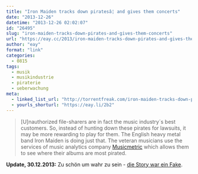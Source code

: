 ```yaml
---
title: "Iron Maiden tracks down piratesâ¦ and gives them concerts"
date: "2013-12-26"
datetime: "2013-12-26 02:02:07"
id: "26495"
slug: "iron-maiden-tracks-down-pirates-and-gives-them-concerts"
url: "https://eay.cc/2013/iron-maiden-tracks-down-pirates-and-gives-them-concerts/"
author: "eay"
format: "link"
categories:
  - 0815
tags:
  - musik
  - musikindustrie
  - piraterie
  - ueberwachung
meta:
  - linked_list_url: "http://torrentfreak.com/iron-maiden-tracks-down-pirates-and-gives-them-concerts-131224/"
  - yourls_shorturl: "https://eay.li/2b2"
---
```


> \[U\]nauthorized file-sharers are in fact the music industry´s best customers. So, instead of hunting down these pirates for lawsuits, it may be more rewarding to play for them. The English heavy metal band Iron Maiden is doing just that. The veteran musicians use the services of music analytics company [Musicmetric](http://musicmetric.com/) which allows them to see where their albums are most pirated.

**Update, 30.12.2013:** Zu schön um wahr zu sein - [die Story war ein Fake](http://techcrunch.com/2013/12/27/how-a-fabricated-story-about-iron-maidens-love-of-music-pirates-became-internet-truth/).
